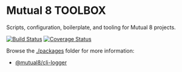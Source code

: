 # Mutual 8 TOOLBOX

Scripts, configuration, boilerplate, and tooling for Mutual 8 projects.

[![Build Status](https://travis-ci.org/mutual8/toolbox.svg?branch=master&maxAge=43200)](https://travis-ci.org/mutual8/toolbox)
[![Coverage Status](https://coveralls.io/repos/github/mutual8/toolbox/badge.svg?branch=master&maxAge=43200)](https://coveralls.io/github/mutual8/toolbox?branch=master)

Browse the [./packages](https://github.com/mutual8/toolbox/tree/master/packages) folder for more information:

- [@mutual8/cli-logger](https://github.com/mutual8/toolbox/tree/master/packages/cli-logger#readme)
